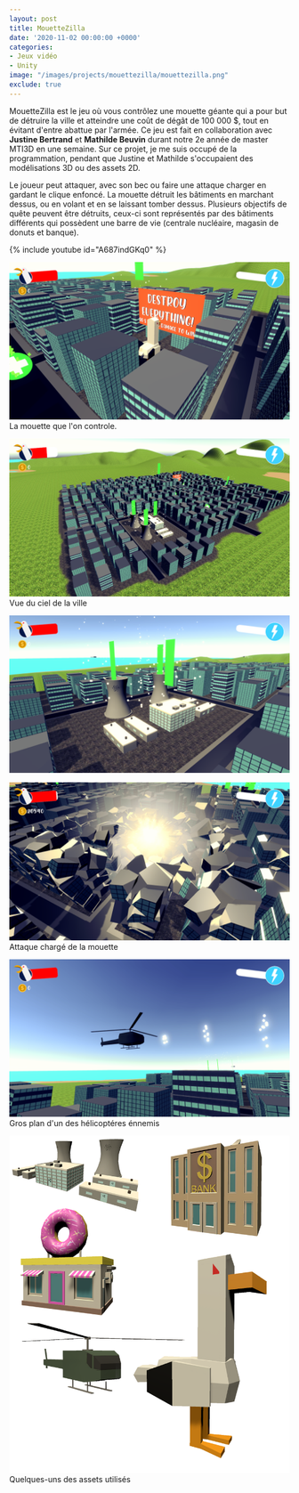 ```yaml
---
layout: post
title: MouetteZilla
date: '2020-11-02 00:00:00 +0000'
categories: 
- Jeux vidéo
- Unity
image: "/images/projects/mouettezilla/mouettezilla.png"
exclude: true
---
```


MouetteZilla est le jeu où vous contrôlez une mouette géante qui a pour but de détruire la ville et atteindre une coût de dégât de 100&nbsp;000 $, tout en évitant d'entre abattue par l'armée.
Ce jeu est fait en collaboration avec **Justine Bertrand** et **Mathilde Beuvin** durant notre 2e année de master MTI3D en une semaine. Sur ce projet, je me suis occupé de la programmation, pendant que Justine et Mathilde s'occupaient des modélisations 3D ou des assets 2D.

Le joueur peut attaquer, avec son bec ou faire une attaque charger en gardant le clique enfoncé.
La mouette détruit les bâtiments en marchant dessus, ou en volant et en se laissant tomber dessus.
Plusieurs objectifs de quête peuvent être détruits, ceux-ci sont représentés par des bâtiments différents qui possèdent une barre de vie (centrale nucléaire, magasin de donuts et banque).


{% include youtube id="A687indGKq0" %}

![Central nucléaire](/images/projects/mouettezilla/mouette.png)
La mouette que l'on controle.

![Central nucléaire](/images/projects/mouettezilla/ville.png)
Vue du ciel de la ville 

![Central nucléaire](/images/projects/mouettezilla/central.png)

![explosion de la mouette](/images/projects/mouettezilla/explosion.png)
Attaque chargé de la mouette

![explosion de la mouette](/images/projects/mouettezilla/helicoptere.png)
Gros plan d'un des hélicoptéres énnemis


![exemples d'assets](/images/projects/mouettezilla/assets.png)
Quelques-uns des assets utilisés